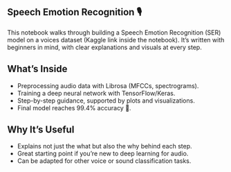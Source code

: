 ## Speech Emotion Recognition 🎙️

This notebook walks through building a Speech Emotion Recognition (SER) model on a voices dataset (Kaggle link inside the notebook). It’s written with beginners in mind, with clear explanations and visuals at every step.

## What’s Inside

- Preprocessing audio data with Librosa (MFCCs, spectrograms).
- Training a deep neural network with TensorFlow/Keras.
- Step-by-step guidance, supported by plots and visualizations.
- Final model reaches 99.4% accuracy 🎯.

## Why It’s Useful

- Explains not just the what but also the why behind each step.
- Great starting point if you’re new to deep learning for audio.
- Can be adapted for other voice or sound classification tasks.

